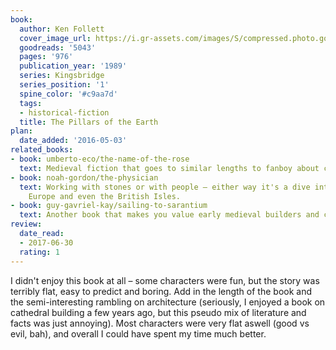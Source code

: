 ```yaml
---
book:
  author: Ken Follett
  cover_image_url: https://i.gr-assets.com/images/S/compressed.photo.goodreads.com/books/1576956100l/5043.jpg
  goodreads: '5043'
  pages: '976'
  publication_year: '1989'
  series: Kingsbridge
  series_position: '1'
  spine_color: '#c9aa7d'
  tags:
  - historical-fiction
  title: The Pillars of the Earth
plan:
  date_added: '2016-05-03'
related_books:
- book: umberto-eco/the-name-of-the-rose
  text: Medieval fiction that goes to similar lengths to fanboy about church architecture.
- book: noah-gordon/the-physician
  text: Working with stones or with people – either way it's a dive into medieval
    Europe and even the British Isles.
- book: guy-gavriel-kay/sailing-to-sarantium
  text: Another book that makes you value early medieval builders and craft.
review:
  date_read:
  - 2017-06-30
  rating: 1
---
```


I didn't enjoy this book at all – some characters were fun, but the story was terribly flat, easy to predict and boring.
Add in the length of the book and the semi-interesting rambling on architecture (seriously, I enjoyed a book on
cathedral building a few years ago, but this pseudo mix of literature and facts was just annoying). Most characters were
very flat aswell (good vs evil, bah), and overall I could have spent my time much better.
